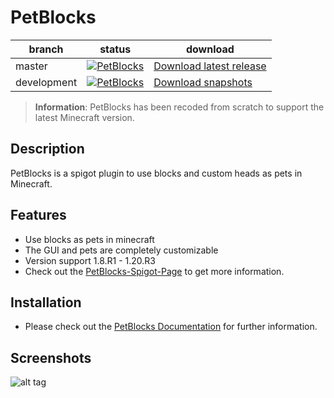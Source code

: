 # PetBlocks

| branch        | status        |  download |
| ------------- | ------------- |   ---------| 
| master        |[![PetBlocks](https://github.com/Shynixn/PetBlocks/actions/workflows/main.yml/badge.svg?branch=master)](https://github.com/Shynixn/PetBlocks/actions/workflows/main.yml)| [Download latest release](https://github.com/Shynixn/PetBlocks/releases)|
| development   | [![PetBlocks](https://github.com/Shynixn/PetBlocks/actions/workflows/main.yml/badge.svg?branch=development)](https://github.com/Shynixn/PetBlocks/actions/workflows/main.yml)  |  [Download snapshots](https://oss.sonatype.org/content/repositories/snapshots/com/github/shynixn/petblocks) |

> __Information__: PetBlocks has been recoded from scratch to support the latest Minecraft version.

## Description

PetBlocks is a spigot plugin to use blocks and custom heads as pets in Minecraft.

## Features

* Use blocks as pets in minecraft
* The GUI and pets are completely customizable
* Version support 1.8.R1 - 1.20.R3
* Check out the [PetBlocks-Spigot-Page](https://www.spigotmc.org/resources/12056/) to get more information.

## Installation

* Please check out the [PetBlocks Documentation](https://shynixn.github.io/PetBlocks/) for further information.

## Screenshots

![alt tag](http://www.mediafire.com/convkey/8853/81wf7uswm0xh9qgzg.jpg)
